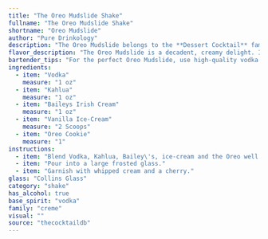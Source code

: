 ```yaml
---
title: "The Oreo Mudslide Shake"
fullname: "The Oreo Mudslide Shake"
shortname: "Oreo Mudslide"
author: "Pure Drinkology"
description: "The Oreo Mudslide belongs to the **Dessert Cocktail** family, a category that emerged in the late 19th century.  Its origins are likely contemporary, inspired by the popular Mudslide cocktail but with the playful addition of Oreo cookies, echoing the dessert-like nature of this family. "
flavor_description: "The Oreo Mudslide is a decadent, creamy delight. It's a symphony of sweet and smooth flavors, with the vodka providing a subtle kick. The Kahlua lends its rich coffee notes, while Baileys Irish Cream adds a hint of chocolate and vanilla. The ice cream rounds out the experience with its velvety texture and sweetness. The Oreo cookie adds a delightful crunch and a touch of chocolatey goodness. It's a truly indulgent treat that's perfect for satisfying those sweet cravings. "
bartender_tips: "For the perfect Oreo Mudslide, use high-quality vodka and Kahlua.  Soften the vanilla ice cream slightly for easier blending.  Don't overblend! You want a thick, milkshake-like consistency. Crush the Oreo cookies finely and use a cocktail shaker to chill the drink before serving. Garnish with a crumbled Oreo for that final touch. "
ingredients:
  - item: "Vodka"
    measure: "1 oz"
  - item: "Kahlua"
    measure: "1 oz"
  - item: "Baileys Irish Cream"
    measure: "1 oz"
  - item: "Vanilla Ice-Cream"
    measure: "2 Scoops"
  - item: "Oreo Cookie"
    measure: "1"
instructions:
  - item: "Blend Vodka, Kahlua, Bailey\'s, ice-cream and the Oreo well in a blender."
  - item: "Pour into a large frosted glass."
  - item: "Garnish with whipped cream and a cherry."
glass: "Collins Glass"
category: "shake"
has_alcohol: true
base_spirit: "vodka"
family: "creme"
visual: ""
source: "thecocktaildb"
---
```


